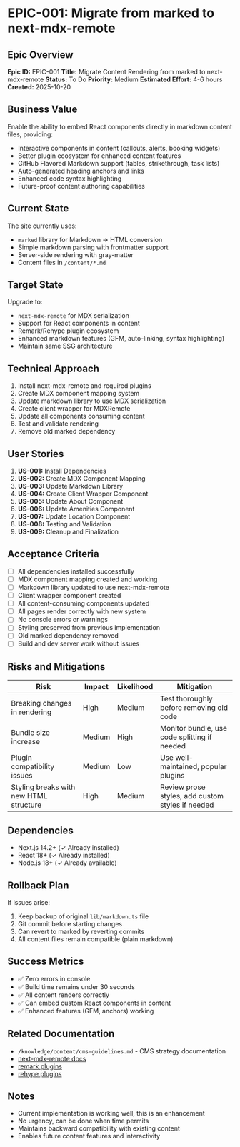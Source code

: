# EPIC-001: Migrate from marked to next-mdx-remote

## Epic Overview

**Epic ID:** EPIC-001
**Title:** Migrate Content Rendering from marked to next-mdx-remote
**Status:** To Do
**Priority:** Medium
**Estimated Effort:** 4-6 hours
**Created:** 2025-10-20

## Business Value

Enable the ability to embed React components directly in markdown content files, providing:

- Interactive components in content (callouts, alerts, booking widgets)
- Better plugin ecosystem for enhanced content features
- GitHub Flavored Markdown support (tables, strikethrough, task lists)
- Auto-generated heading anchors and links
- Enhanced code syntax highlighting
- Future-proof content authoring capabilities

## Current State

The site currently uses:

- `marked` library for Markdown → HTML conversion
- Simple markdown parsing with frontmatter support
- Server-side rendering with gray-matter
- Content files in `/content/*.md`

## Target State

Upgrade to:

- `next-mdx-remote` for MDX serialization
- Support for React components in content
- Remark/Rehype plugin ecosystem
- Enhanced markdown features (GFM, auto-linking, syntax highlighting)
- Maintain same SSG architecture

## Technical Approach

1. Install next-mdx-remote and required plugins
2. Create MDX component mapping system
3. Update markdown library to use MDX serialization
4. Create client wrapper for MDXRemote
5. Update all components consuming content
6. Test and validate rendering
7. Remove old marked dependency

## User Stories

1. **US-001:** Install Dependencies
2. **US-002:** Create MDX Component Mapping
3. **US-003:** Update Markdown Library
4. **US-004:** Create Client Wrapper Component
5. **US-005:** Update About Component
6. **US-006:** Update Amenities Component
7. **US-007:** Update Location Component
8. **US-008:** Testing and Validation
9. **US-009:** Cleanup and Finalization

## Acceptance Criteria

- [ ] All dependencies installed successfully
- [ ] MDX component mapping created and working
- [ ] Markdown library updated to use next-mdx-remote
- [ ] Client wrapper component created
- [ ] All content-consuming components updated
- [ ] All pages render correctly with new system
- [ ] No console errors or warnings
- [ ] Styling preserved from previous implementation
- [ ] Old marked dependency removed
- [ ] Build and dev server work without issues

## Risks and Mitigations

| Risk                                   | Impact | Likelihood | Mitigation                                       |
| -------------------------------------- | ------ | ---------- | ------------------------------------------------ |
| Breaking changes in rendering          | High   | Medium     | Test thoroughly before removing old code         |
| Bundle size increase                   | Medium | High       | Monitor bundle, use code splitting if needed     |
| Plugin compatibility issues            | Medium | Low        | Use well-maintained, popular plugins             |
| Styling breaks with new HTML structure | High   | Medium     | Review prose styles, add custom styles if needed |

## Dependencies

- Next.js 14.2+ (✓ Already installed)
- React 18+ (✓ Already installed)
- Node.js 18+ (✓ Already available)

## Rollback Plan

If issues arise:

1. Keep backup of original `lib/markdown.ts` file
2. Git commit before starting changes
3. Can revert to marked by reverting commits
4. All content files remain compatible (plain markdown)

## Success Metrics

- ✅ Zero errors in console
- ✅ Build time remains under 30 seconds
- ✅ All content renders correctly
- ✅ Can embed custom React components in content
- ✅ Enhanced features (GFM, anchors) working

## Related Documentation

- `/knowledge/content/cms-guidelines.md` - CMS strategy documentation
- [next-mdx-remote docs](https://github.com/hashicorp/next-mdx-remote)
- [remark plugins](https://github.com/remarkjs/remark/blob/main/doc/plugins.md)
- [rehype plugins](https://github.com/rehypejs/rehype/blob/main/doc/plugins.md)

## Notes

- Current implementation is working well, this is an enhancement
- No urgency, can be done when time permits
- Maintains backward compatibility with existing content
- Enables future content features and interactivity
